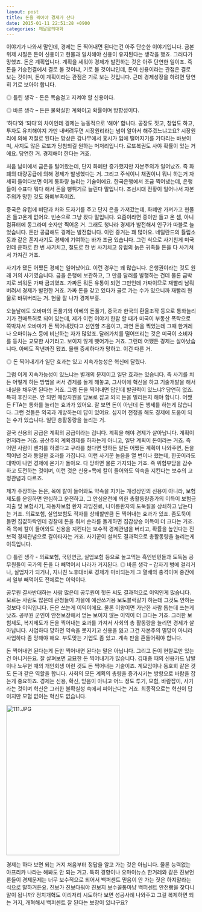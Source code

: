 ```yaml
---
layout: post
title: 돈을 찍어야 경제가 산다
date: 2015-01-11 22:51:28 +0900
categories: 깨달음의대화
---
```

이야기가 나와서 말인데, 경제는 돈 찍어내면 된다는건 아주 단순한 이야기입니다. 금본위제 시절은 돈이 신용이고 현물과 일치해야 신용이 유지된다는 생각을 했죠. 그러다가 망했죠. 돈은 계획입니다. 계획을 세워야 경제가 발전하는 것은 아주 단연한 일이죠. 즉 돈을 기승전결에서 결로 볼 것이냐, 기로 볼 것이냐인데, 돈이 신용이라는 관점은 결로 보는 것이며, 돈이 계획이라는 관점은 기로 보는 것입니다. 근데 경제성장을 하려면 당연히 기로 보아야 합니다. 

  


◎ 틀린 생각 - 돈은 목숨걸고 지켜야 할 신용이다.  
      
◎ 바른 생각 – 돈은 불확실한 계획이고 확률이며 방향성이다. 

  


‘하다’와 ‘되다’의 차이인데 경제는 능동적으로 ‘해야’ 합니다. 공장도 짓고, 창업도 하고, 투자도 유치해야지 가만 내버려두면 시장원리라는 넘이 알아서 해주겠느냐고요? 시장원리에 의해 저절로 된다는 망상은 감나무에서 홍시가 입에 떨어지기를 기다리는 바보이며, 사지도 않은 로또가 당첨되길 원하는 머저리입니다. 로또복권도 사야 확률이 있는 거에요. 당연한 거. 경제해야 한다는 거죠. 

  


처음 남미에서 금은을 털어왔는데, 단지 화폐만 증가했지만 자본주의가 일어났죠. 즉 화폐의 대량공급에 의해 경제가 발생했다는 거. 그리고 주식이니 채권이니 뭐니 하는거 자세히 들여다보면 이게 통화량 늘리는 기술이에요. 한국은행에서 조금 찍어냈는데, 은행들이 수표다 뭐다 해서 돈을 뻥튀기로 늘린다 말입니다. 조선시대 전황이 일어나서 자본주의가 망한 것도 화폐부족이죠. 

  


중국은 유럽에 비단과 차와 도자기를 주고 단지 은을 가져갔는데, 화폐만 가져가고 현물은 들고온게 없어요. 빈손으로 그냥 왔다 말입니다. 요즘이라면 종이만 들고 온 셈, 아니 컴퓨터에 동그라미 숫자만 찍어온 거. 그래도 청나라 경제가 발전해서 인구가 따블로 늘었습니다. 돈만 공급해도 경제는 발전합니다. 이런 증거는 꽤 많아요. 네덜란드의 튤립소동과 같은 폰지사기도 경제에 기여하는 바가 조금 있습니다. 그런 식으로 사기친게 미국인데 운하로 한 번 사기치고, 철도로 한 번 사기치고 유럽의 늙은 귀족들 돈을 다 사기쳐서 가져간 거죠. 

  


사기가 됐든 어쨌든 경제는 일어났어요. 이런 경우는 꽤 많습니다. 은행권이라는 것도 원래 거의 사기였습니다. 금을 은행에 보관하고, 그 만큼 달러를 발행하는 건데 물론 금박지로 씌워둔 가짜 금괴였죠. 가짜든 뭐든 유통이 되면 그만인데 가짜이므로 재빨리 남줘버려서 경제가 발전한 거죠. 가짜 돈을 갖고 있다가 골로 가는 수가 있으니까 재빨리 현물로 바꿔버리는 거. 현물 잘 나가 경제부흥. 

  


오늘날에도 오바마의 돈풀기와 아베의 돈풀기, 중국과 한국의 환율조작 등으로 통화늘리기가 전매특허로 되어 있는데, 제가 이런 이야기 한참 할 때가 미국이 부동산 폭락으로 쪽박차서 오바마가 돈 찍어내겠다고 선언할 즈음이고, 과연 돈을 찍었는데 그때 한겨레나 오마이뉴스 등에 비난하는 자가 많았죠. 달러가치를 떨어뜨리는 것은 미국이 소비자를 등치는 교묘한 사기라고. 보이지 않게 뺏어가는 거죠. 그런데 어쨌든 경제는 살아났습니다. 아베도 작년까진 됐죠. 올핸 증세하다가 망하고. 이건 다른 거. 

  


◎ 돈 찍어내기가 일단 효과는 있고 지속가능성은 혁신에 달렸다. 

  


그럼 이게 지속가능성이 있느냐는 별개의 문제이고 일단 효과는 있습니다. 즉 사기를 치든 어떻게 하든 방법을 써서 경제를 돌게 해놓고, 그사이에 혁신을 하고 기술개발을 해서 내실을 채우면 된다는 거죠. 그럼 돈을 찍어내면 답인데 발권력이 있느냐? 당연히 없죠. 특히 후진국은. 안 되면 매장자원을 담보로 잡고 외국 돈을 빌리든지 해야 합니다. 어쨌든 FTA는 통화를 늘리는 효과가 있어요. 잘 보면 돈이 아닌데 돈 행세를 하는게 많습니다. 그런 것들은 외국과 개방하는데 답이 있어요. 심지어 전쟁을 해도 경제에 도움이 되는 수가 있습니다. 일단 총활동량을 늘리는 거. 

  


결국 신용의 공급은 계획의 공급이라는 겁니다. 계획을 해야 경제가 살아납니다. 계획이 먼저라는 거죠. 공산주의 계획경제를 하자는게 아니고, 일단 계획이 돈이라는 거죠. 즉 어떤 사람이 벤처를 하겠다고 구라를 쳤다면 망하든 말든 어쨌든 계획이 나와주면, 돈을 찍어낸 것과 동일한 효과를 가집니다. 이런 사기꾼 놀음을 열 번이나 했는데, 한곳이라도 대박이 나면 경제에 온기가 돌아요. 다 망하면 물론 거지되는 거죠. 즉 위험부담을 감수하고 도전하는 것이며, 이런 것은 신용=목에 칼이 들어와도 약속을 지킨다는 보수의 고정관념과 다르죠. 

  


제가 주장하는 돈은, 목에 칼이 들어와도 약속을 지키는 개성상인의 신용이 아니라, 보험제도를 운영하면 안심하고 운전하고, 그 안심운전에 의한 총활동량증가의 이득이 보험금 지출 및 보험사기, 자동차보험 환자 과잉진료, 나이롱환자의 도둑질을 상쇄하고 남는다는 거죠. 의료보험, 실업보험도 적자를 상쇄할만큼 돈 찍어내는 효과가 있죠. 좀도둑이 들면 집값하락인데 경찰에 돈을 줘서 순라를 돌게하면 집갑상승 이득이 더 크다는 거죠. 즉 목에 칼이 들어와도 신용을 지킨다는 보수적 경제관념을 버리고, 확률을 높인다는 진보적 경제관념으로 갈아타자는 거죠. 사기꾼이 설쳐도 결과적으로 총활동량을 늘리는게 이득입니다. 

  


◎ 틀린 생각 - 의료보험, 국민연금, 실업보험 등으로 놀고먹는 흑인빈민들과 도둑놈 공무원들이 국가의 돈을 다 빼먹어서 나라가 거지된다. ◎ 바른 생각 – 갑자기 병에 걸리거나, 실업자가 되거나, 지나친 노후대비로 경제가 마비되는게 그 열배의 충격이며 중간에서 일부 빼먹어도 전체로는 이익이다.

  


공무원 결사반대하는 사람 많은데 공무원이 헛돈 써도 결과적으로 이익인게 많습니다. 모르는 사람도 많은데 관청들이 가을에 예산쓰기용 보도블럭갈기 하는데 그것도 안하는 것보다 이익입니다. 돈은 쓰는게 이익이에요. 물론 이왕이면 가난한 사람 돕는데 쓰는게 낫죠. 공무원 군인이 안전보장해서 얻는 보이지 않는 이익이 더 크다는 거죠. 그러한 보험제도, 복지제도가 돈을 찍어내는 효과를 가져서 사회의 총 활동량을 늘리면 경제가 살아납니다. 사업하다 망하면 약속을 못지키고 신용을 잃고 그건 자본주의 멸망이 아니라 사업하다 좀 망해야 해요. 부도맞는 기업도 좀 있고. 계속 판을 흔들어줘야 합니다. 

  


돈 찍어내면 된다는게 돈만 찍어내면 된다는 말은 아닙니다. 그리고 돈이 현찰로만 있는건 아니거든요. 잘 살펴보면 교묘한 돈 찍어내기가 많습니다. 김대중 때의 신용카드 남발이나 노무현 때의 개인회생 이런 것도 돈 찍어내는 기술이죠. 계모임이나 동호회 같은 것도 돈과 같은 역할을 합니다. 사회의 모든 계획의 총량을 증가시키는 방향으로 바람을 잡는게 중요하죠. 경제는 신용, 확신, 믿음이 아니고 어느 정도 투기, 모험, 바람잡이, 사기라는 것이며 혁신은 그러한 불확실성 속에서 피어난다는 거죠. 최종적으로는 혁신이 답이지만 모험 없이는 혁신도 없습니다.

  



<img src="assets/attach/images/198/034/555/111.JPG" alt="111.JPG" width="300" height="397" />   


  


경제는 하다 보면 되는 거지 처음부터 정답을 알고 가는 것은 아닙니다. 물론 능력없는 아프리카 나라는 해봐도 안 되는 거고. 특히 경향이나 오마이뉴스 한겨레와 같은 진보언론들이 경제문제는 너무 보수적으로 되어서 백퍼센트 믿음이 안 가는 짓은 하지말라는 식으로 말하거든요. 진보가 진보다워야 진보지 보수꼴통마냥 백퍼센트 안전빵을 찾다니 말이 됩니까? 정치개혁도 이리저리 시도하다 보면 성공사례 나와주고 그걸 복제하면 되는 거지, 개혁해서 백퍼센트 잘 된다는 보장이 있냐구요?
